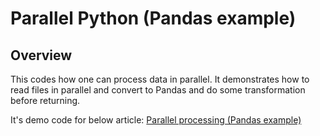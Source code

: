 # Parallel Python (Pandas example)

## Overview

This codes how one can process data in parallel.
It demonstrates how to read files in parallel and convert to Pandas and do some transformation before returning.

It's demo code for below article:
[Parallel processing (Pandas example)](http://www.khalidmammadov.co.uk/parallel-processing-pandas-example)

